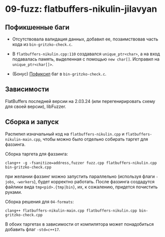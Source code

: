 # 09-fuzz: flatbuffers-nikulin-jilavyan

## Пофикшенные баги
- Отсутствовала валидация данных, добавил ее, позаимствовав часть кода из `bin-gritzko-check.c`.

- В `flatbuffers-nikulin.cpp:110` создавался `unique_ptr<char>`, а на вход подавалась память, выделенная
с помощью `new char[]`. Исправил на `unique_ptr<char[]>`.

- (Бонус) [Пофиксил](https://github.com/decentralized-hse/practice/pull/158) баг в `bin-gritzko-check.c`.

## Зависимости
FlatBuffers последней версии на 2.03.24 (или перегенирировать схему для своей версии),
libFuzzer.

## Сборка и запуск
Распилил изначальный код на `flatbuffers-nikulin.cpp` и `flatbuffers-nikulin-main.cpp`, чтобы можно
было отдельно собирать таргет для фаззинга.

Сборка таргета для фаззинга:
```
clang++ -g -fsanitize=address,fuzzer fuzz.cpp flatbuffers-nikulin.cpp bin-gritzko-check.cpp
```
при желании фаззинг можно запустить параллельно (используя флаги `-jobs`, `-workers`), будет
корректно работать. После фаззинга создадутся файлики вида `tmp<pid>.{tmp|bin}`, их, к сожалению,
придется почистить руками.

Сборка решения для `04-formats`:
```
clang++ flatbuffers-nikulin-main.cpp flatbuffers-nikulin.cpp bin-gritzko-check.cpp
```

В обоих таргетах в зависимости от компилятора может понадобиться добавить флаг `-std=с++17`.
